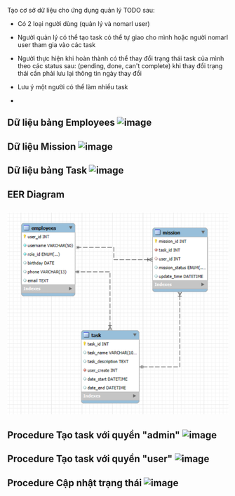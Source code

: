 Tạo cơ sở dữ liệu cho ứng dụng quản lý TODO sau:

- Có 2 loại người dùng (quản lý và nomarl user)
- Người quản lý có thể tạo task có thể tự giao cho mình hoặc người nomarl user tham gia vào các task
- Người thực hiện khi hoàn thành có thể thay đổi trạng thái task của mình theo các status sau: (pending, done, can't complete) khi thay đổi trạng thái cần phải lưu lại thông tin ngày thay đổi
- Lưu ý một người có thể làm nhiều task


-

Dữ liệu bảng Employees
<img width="702" height="234" alt="image" src="https://github.com/user-attachments/assets/264831bc-4a8f-48d2-bbb7-4009cb0401d3" />
-
Dữ liệu Mission
<img width="535" height="553" alt="image" src="https://github.com/user-attachments/assets/795eedc1-21a1-42ae-a8bd-9feeb71e82ba" />
-
Dữ liệu bảng Task
<img width="535" height="553" alt="image" src="https://github.com/user-attachments/assets/2d997e22-a664-4bc0-a21b-3bdd30aa05f6" />
-

EER Diagram
----
![EER Diagram](/EERDiagram.png)
----
Procedure Tạo task với quyền "admin"
<img width="730" height="554" alt="image" src="https://github.com/user-attachments/assets/805abc20-4246-4eec-a581-226193715460" />
-
Procedure Tạo task với quyền "user"
<img width="726" height="557" alt="image" src="https://github.com/user-attachments/assets/a2653a54-dce9-4bde-b5e3-cdbf55760a79" />
-
Procedure Cập nhật trạng thái
<img width="737" height="565" alt="image" src="https://github.com/user-attachments/assets/8f862bb3-5ae1-4bb8-aa2a-995313db1e15" />
-
